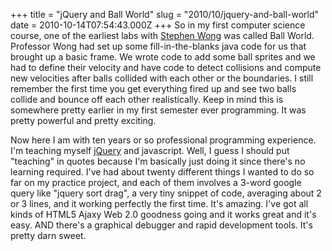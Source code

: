 +++
title = "jQuery and Ball World"
slug = "2010/10/jquery-and-ball-world"
date = 2010-10-14T07:54:43.000Z
+++
So in my first computer science course, one of the earliest labs with [Stephen Wong](http://www.bandgap.cs.rice.edu/personal/adrice_swong/public/default.aspx) was called Ball World. Professor Wong had set up some fill-in-the-blanks java code for us that brought up a basic frame. We wrote code to add some ball sprites and we had to define their velocity and have code to detect collisions and compute new velocities after balls collided with each other or the boundaries. I still remember the first time you get everything fired up and see two balls collide and bounce off each other realistically. Keep in mind this is somewhere pretty earlier in my first semester ever programming. It was pretty powerful and pretty exciting.

Now here I am with ten years or so professional programming experience. I'm teaching myself [jQuery](http://jquery.com/) and javascript. Well, I guess I should put "teaching" in quotes because I'm basically just doing it since there's no learning required. I've had about twenty different things I wanted to do so far on my practice project, and each of them involves a 3-word google query like "jquery sort drag", a very tiny snippet of code, averaging about 2 or 3 lines, and it working perfectly the first time. It's amazing. I've got all kinds of HTML5 Ajaxy Web 2.0 goodness going and it works great and it's easy. AND there's a graphical debugger and rapid development tools. It's pretty darn sweet.